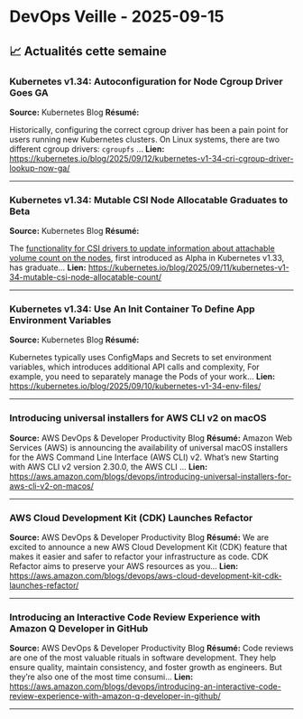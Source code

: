 # DevOps Veille - 2025-09-15

## 📈 Actualités cette semaine

### Kubernetes v1.34: Autoconfiguration for Node Cgroup Driver Goes GA
**Source:** Kubernetes Blog
**Résumé:** <p>Historically, configuring the correct cgroup driver has been a pain point for users running new
Kubernetes clusters. On Linux systems, there are two different cgroup drivers:
<code>cgroupfs</code> ...
**Lien:** https://kubernetes.io/blog/2025/09/12/kubernetes-v1-34-cri-cgroup-driver-lookup-now-ga/

---

### Kubernetes v1.34: Mutable CSI Node Allocatable Graduates to Beta
**Source:** Kubernetes Blog
**Résumé:** <p>The <a href="https://kep.k8s.io/4876">functionality for CSI drivers to update information about attachable volume count on the nodes</a>, first introduced as Alpha in Kubernetes v1.33, has graduate...
**Lien:** https://kubernetes.io/blog/2025/09/11/kubernetes-v1-34-mutable-csi-node-allocatable-count/

---

### Kubernetes v1.34: Use An Init Container To Define App Environment Variables
**Source:** Kubernetes Blog
**Résumé:** <p>Kubernetes typically uses ConfigMaps and Secrets to set environment variables,
which introduces additional API calls and complexity,
For example, you need to separately manage the Pods of your work...
**Lien:** https://kubernetes.io/blog/2025/09/10/kubernetes-v1-34-env-files/

---

### Introducing universal installers for AWS CLI v2 on macOS
**Source:** AWS DevOps & Developer Productivity Blog
**Résumé:** Amazon Web Services (AWS) is announcing the availability of universal macOS installers for the AWS Command Line Interface (AWS CLI) v2. What’s new Starting with AWS CLI v2 version 2.30.0, the AWS CLI ...
**Lien:** https://aws.amazon.com/blogs/devops/introducing-universal-installers-for-aws-cli-v2-on-macos/

---

### AWS Cloud Development Kit (CDK) Launches Refactor
**Source:** AWS DevOps & Developer Productivity Blog
**Résumé:** We are excited to announce a new AWS Cloud Development Kit (CDK) feature that makes it easier and safer to refactor your infrastructure as code. CDK Refactor aims to preserve your AWS resources as you...
**Lien:** https://aws.amazon.com/blogs/devops/aws-cloud-development-kit-cdk-launches-refactor/

---

### Introducing an Interactive Code Review Experience with Amazon Q Developer in GitHub
**Source:** AWS DevOps & Developer Productivity Blog
**Résumé:** Code reviews are one of the most valuable rituals in software development. They help ensure quality, maintain consistency, and foster growth as engineers. But they’re also one of the most time consumi...
**Lien:** https://aws.amazon.com/blogs/devops/introducing-an-interactive-code-review-experience-with-amazon-q-developer-in-github/

---

